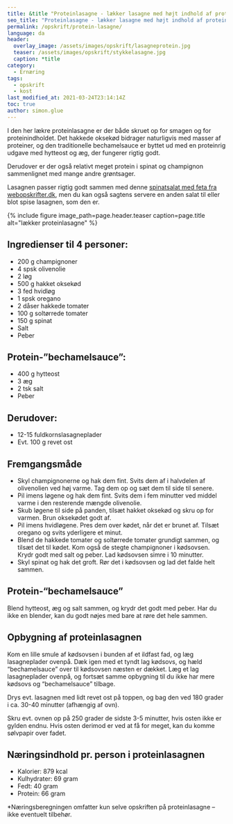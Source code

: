 ```yaml
---
title: &title "Proteinlasagne - lækker lasagne med højt indhold af protein"
seo_title: "Proteinlasagne - lækker lasagne med højt indhold af protein »"
permalink: /opskrift/protein-lasagne/
language: da
header:
  overlay_image: /assets/images/opskrift/lasagneprotein.jpg
  teaser: /assets/images/opskrift/stykkelasagne.jpg
  caption: *title
category:
  - Ernæring
tags:
  - opskrift
  - kost
last_modified_at: 2021-03-24T23:14:14Z
toc: true
author: simon.glue
---
```


I den her lækre proteinlasagne er der både skruet op for smagen og for proteinindholdet. Det hakkede oksekød bidrager naturligvis med masser af proteiner, og den traditionelle bechamelsauce er byttet ud med en proteinrig udgave med hytteost og æg, der fungerer rigtig godt.

Derudover er der også relativt meget protein i spinat og champignon sammenlignet med mange andre grøntsager.

Lasagnen passer rigtig godt sammen med denne [spinatsalat med feta fra webopskrifter.dk](https://www.webopskrifter.dk/opskrifter/spinatsalat-med-feta-21736/), men du kan også sagtens servere en anden salat til eller blot spise lasagnen, som den er.

{% include figure image_path=page.header.teaser caption=page.title alt="lækker proteinlasagne"  %}

## Ingredienser til 4 personer:

- 200 g champignoner
- 4 spsk olivenolie
- 2 løg
- 500 g hakket oksekød
- 3 fed hvidløg
- 1 spsk oregano
- 2 dåser hakkede tomater
- 100 g soltørrede tomater
- 150 g spinat
- Salt
- Peber

## Protein-”bechamelsauce”:

- 400 g hytteost
- 3 æg
- 2 tsk salt
- Peber

## Derudover:

- 12-15 fuldkornslasagneplader
- Evt. 100 g revet ost

## Fremgangsmåde

- Skyl champignonerne og hak dem fint. Svits dem af i halvdelen af olivenolien ved høj varme. Tag dem op og sæt dem til side til senere.
- Pil imens løgene og hak dem fint. Svits dem i fem minutter ved middel varme i den resterende mængde olivenolie.
- Skub løgene til side på panden, tilsæt hakket oksekød og skru op for varmen. Brun oksekødet godt af.
- Pil imens hvidløgene. Pres dem over kødet, når det er brunet af. Tilsæt oregano og svits yderligere et minut.
- Blend de hakkede tomater og soltørrede tomater grundigt sammen, og tilsæt det til kødet. Kom også de stegte champignoner i kødsovsen. Krydr godt med salt og peber. Lad kødsovsen simre i 10 minutter.
- Skyl spinat og hak det groft. Rør det i kødsovsen og lad det falde helt sammen.

## Protein-“bechamelsauce”

Blend hytteost, æg og salt sammen, og krydr det godt med peber. Har du ikke en blender, kan du
godt nøjes med bare at røre det hele sammen.

## Opbygning af proteinlasagnen

Kom en lille smule af kødsovsen i bunden af et ildfast fad, og læg lasagneplader ovenpå. Dæk igen
med et tyndt lag kødsovs, og hæld “bechamelsauce” over til kødsovsen næsten er dækket. Læg et
lag lasagneplader ovenpå, og fortsæt samme opbygning til du ikke har mere kødsovs og
“bechamelsauce” tilbage.

Drys evt. lasagnen med lidt revet ost på toppen, og bag den ved 180 grader i ca. 30-40 minutter
(afhængig af ovn).

Skru evt. ovnen op på 250 grader de sidste 3-5 minutter, hvis osten ikke er gylden endnu. Hvis
osten derimod er ved at få for meget, kan du komme sølvpapir over fadet.

## Næringsindhold pr. person i proteinlasagnen

- Kalorier: 879 kcal
- Kulhydrater: 69 gram
- Fedt: 40 gram
- Protein: 66 gram

*Næringsberegningen omfatter kun selve opskriften på proteinlasagne – ikke eventuelt tilbehør.
